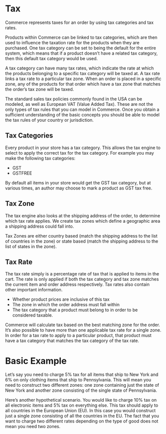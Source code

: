 # Tax

Commerce represents taxes for an order by using tax categories and tax rates.

Products within Commerce can be linked to tax categories, which are then used to influence the taxation rate for the products when they are purchased.
One tax category can be set to being the default for the entire system,
which means that if a product doesn’t have a related tax category,
then this default tax category would be used.

A tax category can have many tax rates, which indicate the rate at which the products belonging to a specific tax category will be taxed at.
A tax rate links a tax rate to a particular tax zone.
When an order is placed in a specific zone, any of the products for that order which have a tax zone that matches the order’s tax zone will be taxed.

The standard sales tax policies commonly found in the USA can be modeled, as well as European VAT (Value Added Tax).
These are not the only types of tax rules that you can model in Commerce.
Once you obtain a sufficient understanding of the basic concepts you should be able to model the tax rules of your country or jurisdiction.

## Tax Categories

Every product in your store has a tax category. This allows the tax engine to select to apply the correct tax for the tax category.
For example you may make the following tax categories:

- GST
- GSTFREE

By default all items in your store would get the GST tax category, but at various times, an author may choose to mark a product as GST tax free.

## Tax Zone

The tax engine also looks at the shipping address of the order, to determine which tax rate applies. We create tax zones which define a geographic area a shipping address could fall into.

Tax Zones are either country based (match the shipping address to the list of countries in the zone) or state based (match the shipping address to the list of states in the zone).

## Tax Rate

The tax rate simply is a percentage rate of tax that is applied to items in the cart. The rate is only applied if both the tax category and tax zone matches the current item and order address respectively.
Tax rates also contain other important information.

- Whether product prices are inclusive of this tax
- The zone in which the order address must fall within
- The tax category that a product must belong to in order to be considered taxable.

Commerce will calculate tax based on the best matching zone for the order.
It’s also possible to have more than one applicable tax rate for a single zone.
In order for a tax rate to apply to a particular product, that product must have a tax category that matches
the tax category of the tax rate.

# Basic Example

Let’s say you need to charge 5% tax for all items that ship to New York and 6% on only clothing items that ship to Pennsylvania. This will mean you need to construct two different zones: one zone containing just the state of New York and another zone consisting of the single state of Pennsylvania.

Here’s another hypothetical scenario. You would like to charge 10% tax on all electronic items and 5% tax on everything else. This tax should apply to all countries in the European Union (EU). In this case you would construct just a single zone consisting of all the countries in the EU.
The fact that you want to charge two different rates depending on the type of good does not mean you need two zones.
